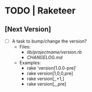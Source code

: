 # TODO | Raketeer

## [Next Version]
- [ ] A task to bump/change the version?
    - Files:
        - *lib/projectname/version.rb*
        - *CHANGELOG.md*
    - Examples:
        - rake 'version[1.0.0-pre]'
        - rake version[1,0,0,pre]
        - rake version[,,+1,]
        - rake version[,,,pre]
